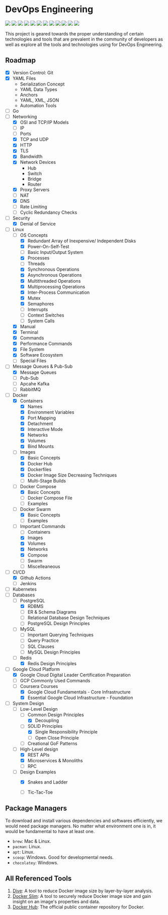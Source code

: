 # DevOps Engineering

<div id="top"></div>
<span>
    <img src="https://img.shields.io/badge/Python-FFD43B?style=for-the-badge&logo=python&logoColor=blue" />
    <img src="https://img.shields.io/badge/Go-00ADD8?style=for-the-badge&logo=go&logoColor=white" />
    <img src="https://img.shields.io/badge/Docker-2CA5E0?style=for-the-badge&logo=docker&logoColor=white" />
    <img src="https://img.shields.io/badge/kubernetes-326ce5.svg?&style=for-the-badge&logo=kubernetes&logoColor=white" />
    <img src="https://img.shields.io/badge/Nginx-009639?style=for-the-badge&logo=nginx&logoColor=white" />
    <img src="https://img.shields.io/badge/Apache-D22128?style=for-the-badge&logo=Apache&logoColor=white" />
    <img src="https://img.shields.io/badge/Apache_Kafka-231F20?style=for-the-badge&logo=apache-kafka&logoColor=white" />
    <img src="https://img.shields.io/badge/MySQL-005C84?style=for-the-badge&logo=mysql&logoColor=white" />
    <img src="https://img.shields.io/badge/redis-CC0000.svg?&style=for-the-badge&logo=redis&logoColor=white" />
    <img src="https://img.shields.io/badge/PostgreSQL-316192?style=for-the-badge&logo=postgresql&logoColor=white" />
    <img src="https://img.shields.io/badge/Google_Cloud-4285F4?style=for-the-badge&logo=google-cloud&logoColor=white" />
    <img src="https://img.shields.io/badge/Linux-FCC624?style=for-the-badge&logo=linux&logoColor=black" />
</span>


This project is geared towards the proper understanding of certain technologies and tools that are prevalent in the community of developers as well as explore all the tools and technologies using for DevOps Engineering. 


## Roadmap

- [x] Version Control: Git
- [x] YAML Files
    - Serialization Concept
    - YAML Data Types
    - Anchors
    - YAML, XML, JSON
    - Automation Tools
- [ ] Go
- [ ] Networking
    - [x] OSI and TCP/IP Models
    - [ ] IP
    - [ ] Ports
    - [x] TCP and UDP
    - [x] HTTP
    - [x] TLS
    - [x] Bandwidth
    - [x] Network Devices
        - Hub
        - Switch
        - Bridge
        - Router
    - [x] Proxy Servers
    - [ ] NAT
    - [x] DNS
    - [ ] Rate Limiting
    - [ ] Cyclic Redundancy Checks
- [ ] Security
    - [x] Denial of Service
- [ ] Linux
    - [ ] OS Concepts
        - [x] Redundant Array of Inexpensive/ Independent Disks
        - [x] Power-On-Self-Test
        - [ ] Basic Input/Output System
        - [x] Processes
        - [ ] Threads
        - [x] Synchronous Operations
        - [x] Asynchronous Operations
        - [x] Multithreaded Operations
        - [x] Multiprocessing Operations
        - [x] Inter-Process Communication
        - [x] Mutex
        - [x] Semaphores
        - [ ] Interrupts
        - [ ] Context Switches
        - [ ] System Calls
    - [x] Manual
    - [x] Terminal
    - [x] Commands
    - [x] Performance Commands
    - [x] File System
    - [x] Software Ecosystem
    - [ ] Special Files
- [ ] Message Queues & Pub-Sub
    - [x] Message Queues
    - [ ] Pub-Sub
    - [ ] Apcahe Kafka
    - [ ] RabbitMQ
- [ ] Docker
    - [x] Containers
        - [x] Names
        - [x] Environment Variables
        - [x] Port Mapping
        - [x] Detachment
        - [x] Interactive Mode
        - [x] Networks
        - [x] Volumes
        - [x] Bind Mounts
    - [ ] Images
        - [x] Basic Concepts
        - [x] Docker Hub
        - [x] Dockerfiles
        - [x] Docker Image Size Decreasing Techniques
        - [ ] Multi-Stage Builds
    - [ ] Docker Compose
        - [x] Basic Concepts
        - [ ] Docker Compose File
        - [ ] Examples
    - [ ] Docker Swarm
        - [x] Basic Concepts
        - [ ] Examples
    - [ ] Important Commands
        - [ ] Containers
        - [x] Images
        - [x] Volumes
        - [x] Networks
        - [x] Compose
        - [ ] Swarm
        - [ ] Miscelleaneous
- [ ] CI/CD
    - [x] Github Actions
    - [ ] Jenkins
- [ ] Kubernetes
- [ ] Databases
    - [ ] PostgreSQL
        - [x] RDBMS
        - [ ] ER & Schema Diagrams
        - [ ] Relational Database Design Techniques
        - [ ] PostgreSQL Design Principles
    - [ ] MySQL
        - [ ] Important Querying Techniques
        - [ ] Query Practice
        - [ ] SQL Clauses
        - [ ] MySQL Design Principles
    - [ ] Redis
        - [x] Redis Design Principles
- [ ] Google Cloud Platform
    - [x] Google Cloud Digital Leader Certification Preparation
    - [ ] GCP Commonly Used Commands
    - [ ] Coursera Courses
        - [x] Google Cloud Fundamentals - Core Infrastructure
        - [x] Essential Google Cloud Infrastructure - Foundation
- [ ] System Design
    - [ ] Low-Level Design
        - [ ] Common Design Principles
            - [x] Decoupling
        - [ ] SOLID Principles
            - [x] Single Responsibility Principle
            - [ ] Open Close Principle
        - [ ] Creational GoF Patterns
    - [ ] High-Level design
        - [x] REST APIs
        - [x] Microservices & Monoliths
        - [ ] RPC
    - [ ] Design Examples
        - [x] Snakes and Ladder
        - [ ] Tic-Tac-Toe


## Package Managers

To download and install various dependencies and softwares efficiently, we would need package managers. No matter what environment one is in, it would be fundamental to have at least one.
- `brew`: Mac & Linux.
- `pacman`: Linux.
- `apt`: Linux.
- `scoop`: Windows. Good for developmental needs.
- `chocolatey`: Windows.


## All Referenced Tools

1. [Dive](https://github.com/wagoodman/dive): A tool to reduce Docker image size by layer-by-layer analysis.
1. [Docker Slim](https://github.com/docker-slim/docker-slim): A tool to securely reduce Docker image size and gain insight on an image's properties and data.
1. [Docker Hub](https://hub.docker.com/): The official public container repository for Docker.